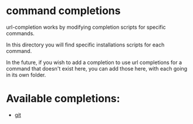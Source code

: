 # command completions

url-completion works by modifying completion scripts for specific commands.

In this directory you will find specific installations scripts for each command.

In the future, if you wish to add a completion to use url completions for a command that doesn't exist here, you can add those here, with each going in its own folder.

# Available completions:

- [git](./git/)
